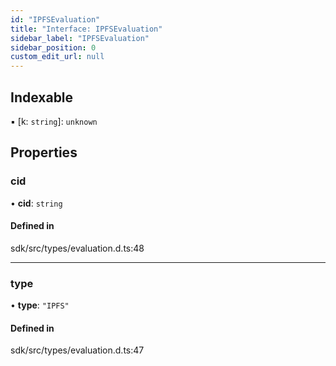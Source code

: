 ```yaml
---
id: "IPFSEvaluation"
title: "Interface: IPFSEvaluation"
sidebar_label: "IPFSEvaluation"
sidebar_position: 0
custom_edit_url: null
---
```


## Indexable

▪ [k: `string`]: `unknown`

## Properties

### cid

• **cid**: `string`

#### Defined in

sdk/src/types/evaluation.d.ts:48

---

### type

• **type**: `"IPFS"`

#### Defined in

sdk/src/types/evaluation.d.ts:47

